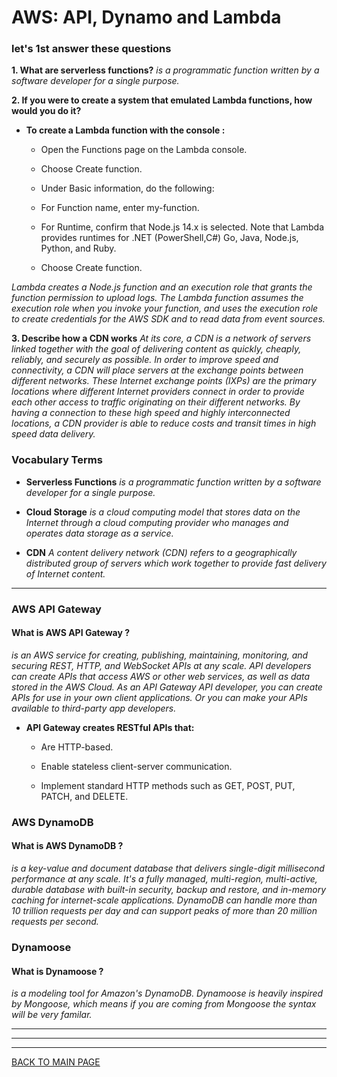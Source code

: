 # **AWS: API, Dynamo and Lambda**


### **let's 1st answer these questions**

**1. What are serverless functions?**
*is a programmatic function written by a software developer for a single purpose.*

**2. If you were to create a system that emulated Lambda functions, how would you do it?**
* **To create a Lambda function with the console :**

  * Open the Functions page on the Lambda console.

  * Choose Create function.

  * Under Basic information, do the following:

  * For Function name, enter my-function.

  * For Runtime, confirm that Node.js 14.x is selected. Note that Lambda provides runtimes for .NET (PowerShell,C#) Go, Java, Node.js, Python, and Ruby.

  * Choose Create function.

*Lambda creates a Node.js function and an execution role that grants the function permission to upload logs. The Lambda function assumes the execution role when you invoke your function, and uses the execution role to create credentials for the AWS SDK and to read data from event sources.*

**3. Describe how a CDN works**
*At its core, a CDN is a network of servers linked together with the goal of delivering content as quickly, cheaply, reliably, and securely as possible. In order to improve speed and connectivity, a CDN will place servers at the exchange points between different networks. These Internet exchange points (IXPs) are the primary locations where different Internet providers connect in order to provide each other access to traffic originating on their different networks. By having a connection to these high speed and highly interconnected locations, a CDN provider is able to reduce costs and transit times in high speed data delivery.*


### **Vocabulary Terms**
* **Serverless Functions** 
*is a programmatic function written by a software developer for a single purpose.*

* **Cloud Storage** 
*is a cloud computing model that stores data on the Internet through a cloud computing provider who manages and operates data storage as a service.*

* **CDN**
*A content delivery network (CDN) refers to a geographically distributed group of servers which work together to provide fast delivery of Internet content.*


***

### **AWS API Gateway**

#### **What is AWS API Gateway ?**

*is an AWS service for creating, publishing, maintaining, monitoring, and securing REST, HTTP, and WebSocket APIs at any scale. API developers can create APIs that access AWS or other web services, as well as data stored in the AWS Cloud. As an API Gateway API developer, you can create APIs for use in your own client applications. Or you can make your APIs available to third-party app developers.*

* **API Gateway creates RESTful APIs that:**

  * Are HTTP-based.

  * Enable stateless client-server communication.

  * Implement standard HTTP methods such as GET, POST, PUT, PATCH, and DELETE.
 
### **AWS DynamoDB**

#### **What is AWS DynamoDB ?**

*is a key-value and document database that delivers single-digit millisecond performance at any scale. It's a fully managed, multi-region, multi-active, durable database with built-in security, backup and restore, and in-memory caching for internet-scale applications. DynamoDB can handle more than 10 trillion requests per day and can support peaks of more than 20 million requests per second.*

### **Dynamoose**

#### **What is Dynamoose ?**

*is a modeling tool for Amazon's DynamoDB. Dynamoose is heavily inspired by Mongoose, which means if you are coming from Mongoose the syntax will be very familar.*


***
***
***
[BACK TO MAIN PAGE](https://github.com/farahalwahaibi/Reading-Notes/blob/main/README.md)
